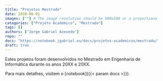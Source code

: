```yaml
---
title: "Projetos Mestrado"
date: 2020-06-01
images: [""] # The image resolution should be 900x500 or a proportional resolution
categories: ["Projeto Académico", "Mestrado"]
tags: []
authors: ["Jorge Gabriel Azevedo"]
repo: ""
docs: "https://notebook.jgabriel.eu/docs/projetos-academicos/mestrado/"
draft: true
---
```

<!--more-->
Estes projetos foram desenvolvidos no Mestrado em Engenharia de Informática durante os anos 20XX e 20XX.

Para mais detalhes, visitem o [notebook]({{< param docs >}}).